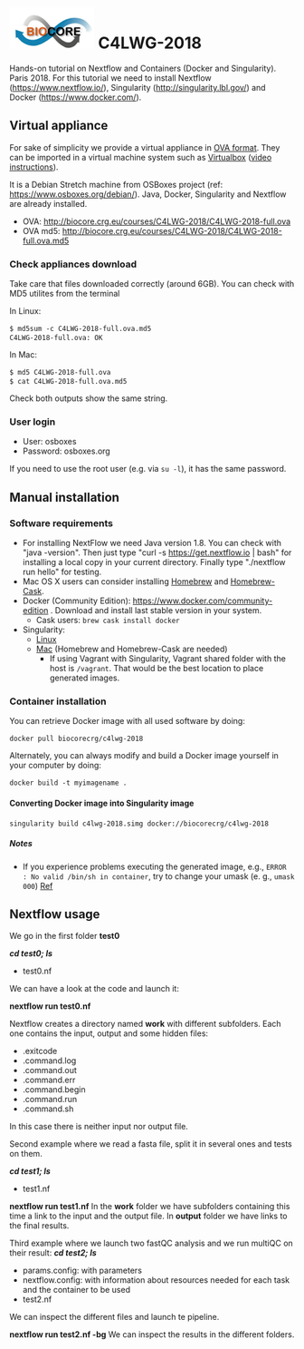 # ![C4LWG-2018](https://github.com/CRG-CNAG/BioCoreMiscOpen/blob/master/logo/biocore-logo_small.png) C4LWG-2018
Hands-on tutorial on Nextflow and Containers (Docker and Singularity). Paris 2018.
For this tutorial we need to install Nextflow (https://www.nextflow.io/), Singularity (http://singularity.lbl.gov/) and Docker (https://www.docker.com/).

## Virtual appliance

For sake of simplicity we provide a virtual appliance in [OVA format](https://en.wikipedia.org/wiki/Open_Virtualization_Format). They can be imported in a virtual machine system such as [Virtualbox](https://www.virtualbox.org/) ([video instructions](https://www.youtube.com/watch?v=ZCfRtQ7-bh8)).

It is a Debian Stretch machine from OSBoxes project (ref: https://www.osboxes.org/debian/). Java, Docker, Singularity and Nextflow are already installed.


   * OVA: http://biocore.crg.eu/courses/C4LWG-2018/C4LWG-2018-full.ova
   * OVA md5: http://biocore.crg.eu/courses/C4LWG-2018/C4LWG-2018-full.ova.md5

### Check appliances download

Take care that files downloaded correctly (around 6GB). You can check with MD5 utilites from the terminal

In Linux:

    $ md5sum -c C4LWG-2018-full.ova.md5 
    C4LWG-2018-full.ova: OK
    
In Mac:

    $ md5 C4LWG-2018-full.ova 
    $ cat C4LWG-2018-full.ova.md5
Check both outputs show the same string.

### User login

* User: osboxes
* Password: osboxes.org

If you need to use the root user (e.g. via ```su -l```), it has the same password.

## Manual installation

### Software requirements

- For installing NextFlow we need Java version 1.8. You can check with "java -version". Then just type "curl -s https://get.nextflow.io | bash" for installing a local copy in your current directory. Finally type "./nextflow run hello" for testing. 
- Mac OS X users can consider installing [Homebrew](https://brew.sh) and [Homebrew-Cask](https://caskroom.github.io/).
- Docker (Community Edition): https://www.docker.com/community-edition . Download and install last stable version in your system.
    * Cask users: ```brew cask install docker```
- Singularity:
    * [Linux](https://singularity.lbl.gov/install-linux)
    * [Mac](https://singularity.lbl.gov/install-mac) (Homebrew and Homebrew-Cask are needed)
      * If using Vagrant with Singularity, Vagrant shared folder with the host is ```/vagrant```. That would be the best location to place generated images.


### Container installation

You can retrieve Docker image with all used software by doing:

    docker pull biocorecrg/c4lwg-2018

Alternately, you can always modify and build a Docker image yourself in your computer by doing:

    docker build -t myimagename .

#### Converting Docker image into Singularity image

    singularity build c4lwg-2018.simg docker://biocorecrg/c4lwg-2018


##### Notes

* If you experience problems executing the generated image, e.g., ```ERROR  : No valid /bin/sh in container```, try to change your umask (e. g., ```umask 000```) [Ref](https://github.com/singularityware/singularity/issues/1079)


## Nextflow usage


We go in the first folder **test0**

***cd test0; ls***
* test0.nf

We can have a look at the code and launch it:

**nextflow run test0.nf**

Nextflow creates a directory named **work** with different subfolders. Each one contains the input, output and some hidden files:

* .exitcode
* .command.log
* .command.out
* .command.err
* .command.begin
* .command.run
* .command.sh

In this case there is neither input nor output file.

Second example where we read a fasta file, split it in several ones and tests on them.

***cd test1; ls***
* test1.nf

**nextflow run test1.nf**
In the **work** folder we have subfolders containing this time a link to the input and the output file.
In **output** folder we have links to the final results. 

Third example where we launch two fastQC analysis and we run multiQC on their result:
***cd test2; ls***
* params.config: with parameters
* nextflow.config: with information about resources needed for each task and the container to be used
* test2.nf 

We can inspect the different files and launch te pipeline.

**nextflow run test2.nf -bg**
We can inspect the results in the different folders. 






